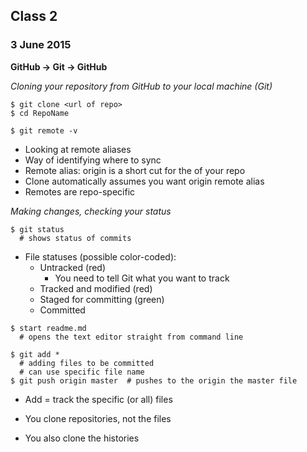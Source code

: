 ## Class 2
### 3 June 2015

**GitHub -> Git -> GitHub**

*Cloning your repository from GitHub to your local machine (Git)*

```
$ git clone <url of repo>
$ cd RepoName
```

```
$ git remote -v
```
- Looking at remote aliases
- Way of identifying where to sync
- Remote alias: origin is a short cut for the <url> of your repo
- Clone automatically assumes you want origin remote alias
- Remotes are repo-specific
  
*Making changes, checking your status*

```
$ git status
  # shows status of commits
```

- File statuses (possible color-coded):
  - Untracked (red)
    - You need to tell Git what you want to track
  - Tracked and modified (red)
  - Staged for committing (green)
  - Committed

```
$ start readme.md
  # opens the text editor straight from command line
```

```
$ git add * 
  # adding files to be committed
  # can use specific file name
$ git push origin master  # pushes to the origin the master file
```
- Add = track the specific (or all) files


- You clone repositories, not the files
- You also clone the histories
